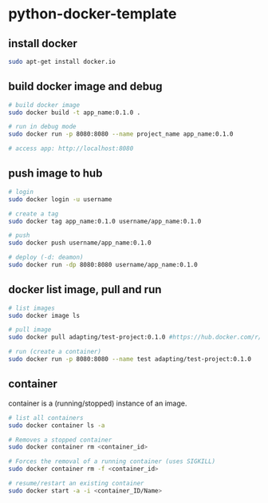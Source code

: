 # python-docker-template

## install docker
```bash
sudo apt-get install docker.io
```

## build docker image and debug
```bash
# build docker image
sudo docker build -t app_name:0.1.0 .

# run in debug mode
sudo docker run -p 8080:8080 --name project_name app_name:0.1.0

# access app: http://localhost:8080
```

## push image to hub
```bash
# login
sudo docker login -u username

# create a tag
sudo docker tag app_name:0.1.0 username/app_name:0.1.0

# push
sudo docker push username/app_name:0.1.0

# deploy (-d: deamon)
sudo docker run -dp 8080:8080 username/app_name:0.1.0
```

## docker list image, pull and run
```bash
# list images
sudo docker image ls

# pull image
sudo docker pull adapting/test-project:0.1.0 #https://hub.docker.com/r/adapting/test-project 

# run (create a container)
sudo docker run -p 8080:8080 --name test adapting/test-project:0.1.0
```

## container
container is a (running/stopped) instance of an image.

```bash
# list all containers
sudo docker container ls -a

# Removes a stopped container
sudo docker container rm <container_id> 

# Forces the removal of a running container (uses SIGKILL)
sudo docker container rm -f <container_id> 

# resume/restart an existing container
sudo docker start -a -i <container_ID/Name>
```
